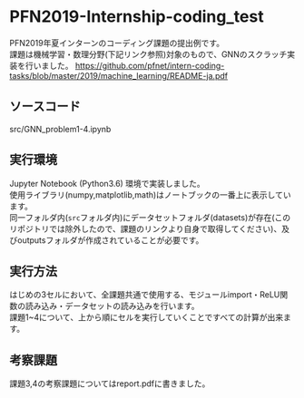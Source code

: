 # PFN2019-Internship-coding_test
PFN2019年夏インターンのコーディング課題の提出例です。<br>
課題は機械学習・数理分野(下記リンク参照)対象のもので、GNNのスクラッチ実装を行いました。
https://github.com/pfnet/intern-coding-tasks/blob/master/2019/machine_learning/README-ja.pdf <br>

## ソースコード<br>
src/GNN_problem1-4.ipynb

## 実行環境<br>
Jupyter Notebook (Python3.6) 環境で実装しました。<br>
使用ライブラリ(numpy,matplotlib,math)はノートブックの一番上に表示しています。<br>
同一フォルダ内(`src`フォルダ内)にデータセットフォルダ(datasets)が存在(このリポジトリでは除外したので、課題のリンクより自身で取得してください)、及びoutputsフォルダが作成されていることが必要です。

## 実行方法<br>
はじめの3セルにおいて、全課題共通で使用する、モジュールimport・ReLU関数の読み込み・データセットの読み込みを行います。<br>
課題1~4について、上から順にセルを実行していくことですべての計算が出来ます。

## 考察課題<br>
課題3,4の考察課題についてはreport.pdfに書きました。
